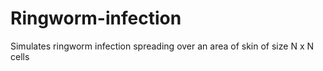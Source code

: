 # Ringworm-infection
Simulates ringworm infection spreading over an area of ​​skin of size N x N cells
